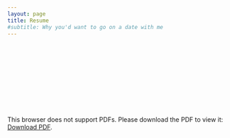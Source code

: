 ```yaml
---
layout: page
title: Resume
#subtitle: Why you'd want to go on a date with me
---
```


<object data="https://luigiberducci.github.io/assets/resources/BerducciLuigi_ResumeEng_Dec2023.pdf" type="application/pdf" 
height="700px" width="700px">
    <embed src="https://luigiberducci.github.io/assets/resources/BerducciLuigi_ResumeEng_Dec2023.pdf">
        <p>
        This browser does not support PDFs. 
        Please download the PDF to view it: 
        <a href="https://luigiberducci.github.io/assets/resources/BerducciLuigi_ResumeEng_Dec2023.pdf">Download PDF</a>.</p>
    </embed>
</object>
